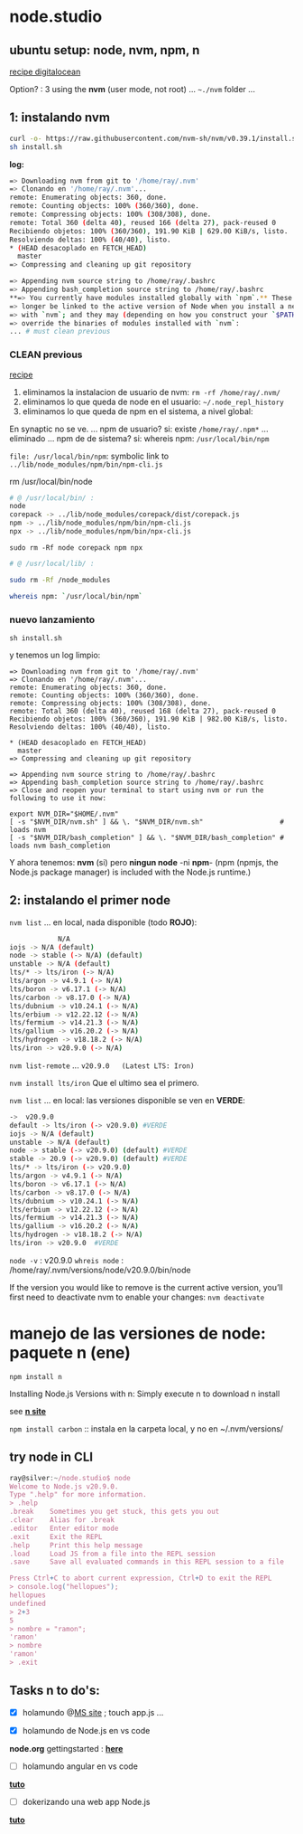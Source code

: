 # node.studio

## ubuntu setup: node, nvm, npm, n

[recipe digitalocean](https://www.digitalocean.com/community/tutorials/how-to-install-node-js-on-ubuntu-22-04)

Option? : 3 using the **nvm** (user mode, not root) ... `~./nvm` folder ...

## 1: instalando nvm

```bash
curl -o- https://raw.githubusercontent.com/nvm-sh/nvm/v0.39.1/install.sh > install.sh
sh install.sh
```

**log:**

```bash
=> Downloading nvm from git to '/home/ray/.nvm'
=> Clonando en '/home/ray/.nvm'...
remote: Enumerating objects: 360, done.
remote: Counting objects: 100% (360/360), done.
remote: Compressing objects: 100% (308/308), done.
remote: Total 360 (delta 40), reused 166 (delta 27), pack-reused 0
Recibiendo objetos: 100% (360/360), 191.90 KiB | 629.00 KiB/s, listo.
Resolviendo deltas: 100% (40/40), listo.
* (HEAD desacoplado en FETCH_HEAD)
  master
=> Compressing and cleaning up git repository

=> Appending nvm source string to /home/ray/.bashrc
=> Appending bash_completion source string to /home/ray/.bashrc
**=> You currently have modules installed globally with `npm`.** These will no
=> longer be linked to the active version of Node when you install a new node
=> with `nvm`; and they may (depending on how you construct your `$PATH`)
=> override the binaries of modules installed with `nvm`:
... # must clean previous
```

### CLEAN previous

[recipe](https://stackoverflow.com/questions/32426601/how-can-i-completely-uninstall-nodejs-npm-and-node-in-ubuntu)

1. eliminamos la instalacion de usuario de nvm: `rm -rf /home/ray/.nvm/`
2. eliminamos lo que queda de node en el usuario: `~/.node_repl_history`
3. eliminamos lo que queda de npm en el sistema, a nivel global:

En synaptic no se ve.
... npm de usuario? si: existe `/home/ray/.npm*` ... eliminado
... npm de de sistema? si: whereis npm: `/usr/local/bin/npm`

`file: /usr/local/bin/npm`: symbolic link to `../lib/node_modules/npm/bin/npm-cli.js`

rm /usr/local/bin/node

```bash
# @ /usr/local/bin/ :
node
corepack -> ../lib/node_modules/corepack/dist/corepack.js
npm -> ../lib/node_modules/npm/bin/npm-cli.js
npx -> ../lib/node_modules/npm/bin/npx-cli.js
```

`sudo rm -Rf node corepack npm npx`

```bash
# @ /usr/local/lib/ :

sudo rm -Rf /node_modules

whereis npm: `/usr/local/bin/npm`
```

### nuevo lanzamiento

`sh install.sh`

y tenemos un log limpio:

```
=> Downloading nvm from git to '/home/ray/.nvm'
=> Clonando en '/home/ray/.nvm'...
remote: Enumerating objects: 360, done.
remote: Counting objects: 100% (360/360), done.
remote: Compressing objects: 100% (308/308), done.
remote: Total 360 (delta 40), reused 168 (delta 27), pack-reused 0
Recibiendo objetos: 100% (360/360), 191.90 KiB | 982.00 KiB/s, listo.
Resolviendo deltas: 100% (40/40), listo.

* (HEAD desacoplado en FETCH_HEAD)
  master
=> Compressing and cleaning up git repository

=> Appending nvm source string to /home/ray/.bashrc
=> Appending bash_completion source string to /home/ray/.bashrc
=> Close and reopen your terminal to start using nvm or run the following to use it now:

export NVM_DIR="$HOME/.nvm"
[ -s "$NVM_DIR/nvm.sh" ] && \. "$NVM_DIR/nvm.sh"                   # loads nvm
[ -s "$NVM_DIR/bash_completion" ] && \. "$NVM_DIR/bash_completion" # loads nvm bash_completion
```

Y ahora tenemos: **nvm** (si) pero **ningun node** -ni **npm**- 
(npm (npmjs, the Node.js package manager) is included with the Node.js runtime.)

## 2: instalando el primer node

`nvm list` ... en local, nada disponible (todo **ROJO**):

```bash
            N/A
iojs -> N/A (default)
node -> stable (-> N/A) (default)
unstable -> N/A (default)
lts/* -> lts/iron (-> N/A)
lts/argon -> v4.9.1 (-> N/A)
lts/boron -> v6.17.1 (-> N/A)
lts/carbon -> v8.17.0 (-> N/A)
lts/dubnium -> v10.24.1 (-> N/A)
lts/erbium -> v12.22.12 (-> N/A)
lts/fermium -> v14.21.3 (-> N/A)
lts/gallium -> v16.20.2 (-> N/A)
lts/hydrogen -> v18.18.2 (-> N/A)
lts/iron -> v20.9.0 (-> N/A)
```

`nvm list-remote` ... `v20.9.0   (Latest LTS: Iron)`

`nvm install lts/iron` Que el ultimo sea el primero.

`nvm list` ... en local: las versiones disponible se ven en **VERDE**:

```bash
->  v20.9.0
default -> lts/iron (-> v20.9.0) #VERDE
iojs -> N/A (default)
unstable -> N/A (default)
node -> stable (-> v20.9.0) (default) #VERDE
stable -> 20.9 (-> v20.9.0) (default) #VERDE
lts/* -> lts/iron (-> v20.9.0)
lts/argon -> v4.9.1 (-> N/A)
lts/boron -> v6.17.1 (-> N/A)
lts/carbon -> v8.17.0 (-> N/A)
lts/dubnium -> v10.24.1 (-> N/A)
lts/erbium -> v12.22.12 (-> N/A)
lts/fermium -> v14.21.3 (-> N/A)
lts/gallium -> v16.20.2 (-> N/A)
lts/hydrogen -> v18.18.2 (-> N/A)
lts/iron -> v20.9.0  #VERDE
```

`node -v` : v20.9.0
`whreis node` : /home/ray/.nvm/versions/node/v20.9.0/bin/node

If the version you would like to remove is the current active version,
you’ll first need to deactivate nvm to enable your changes: `nvm deactivate`

# manejo de las versiones de node: paquete n (ene)

`npm install n`

Installing Node.js Versions with n:
Simply execute n <version> to download n install

see [**n site**](https://www.npmjs.com/package/n)

`npm install carbon` :: instala en la carpeta local, y no en ~/.nvm/versions/

## try node in CLI

```js
ray@silver:~/node.studio$ node
Welcome to Node.js v20.9.0.
Type ".help" for more information.
> .help
.break    Sometimes you get stuck, this gets you out
.clear    Alias for .break
.editor   Enter editor mode
.exit     Exit the REPL
.help     Print this help message
.load     Load JS from a file into the REPL session
.save     Save all evaluated commands in this REPL session to a file

Press Ctrl+C to abort current expression, Ctrl+D to exit the REPL
> console.log("hellopues");
hellopues
undefined
> 2+3
5
> nombre = "ramon";
'ramon'
> nombre
'ramon'
> .exit
```

## Tasks n to do's:

- [x] holamundo @[MS site](https://code.visualstudio.com/docs/nodejs/nodejs-tutorial) ; touch app.js ...

- [x] holamundo de Node.js en vs code

**node.org** gettingstarted : [**here**](https://nodejs.org/en/docs/guides/getting-started-guide)

- [ ] holamundo angular en vs code

[**tuto**](https://code.visualstudio.com/docs/nodejs/angular-tutorial)

- [ ] dokerizando una web app Node.js

[**tuto**](https://nodejs.org/en/docs/guides/nodejs-docker-webapp)


